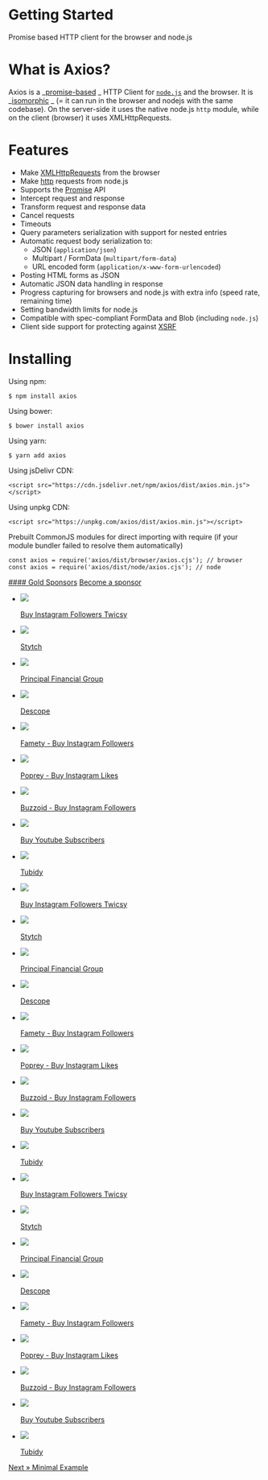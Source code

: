 Getting Started
===============

Promise based HTTP client for the browser and node.js

What is Axios?
==============

Axios is a _[promise-based](https://javascript.info/promise-basics)
_ HTTP Client for [`node.js`](https://nodejs.org/)
 and the browser. It is _[isomorphic](https://www.lullabot.com/articles/what-is-an-isomorphic-application)
_ (= it can run in the browser and nodejs with the same codebase). On the server-side it uses the native node.js `http` module, while on the client (browser) it uses XMLHttpRequests.

Features
========

*   Make [XMLHttpRequests](https://developer.mozilla.org/en-US/docs/Web/API/XMLHttpRequest)
     from the browser
*   Make [http](http://nodejs.org/api/http.html)
     requests from node.js
*   Supports the [Promise](https://developer.mozilla.org/en-US/docs/Web/JavaScript/Reference/Global_Objects/Promise)
     API
*   Intercept request and response
*   Transform request and response data
*   Cancel requests
*   Timeouts
*   Query parameters serialization with support for nested entries
*   Automatic request body serialization to:
    *   JSON (`application/json`)
    *   Multipart / FormData (`multipart/form-data`)
    *   URL encoded form (`application/x-www-form-urlencoded`)
*   Posting HTML forms as JSON
*   Automatic JSON data handling in response
*   Progress capturing for browsers and node.js with extra info (speed rate, remaining time)
*   Setting bandwidth limits for node.js
*   Compatible with spec-compliant FormData and Blob (including `node.js`)
*   Client side support for protecting against [XSRF](http://en.wikipedia.org/wiki/Cross-site_request_forgery)
    

Installing
==========

Using npm:

    $ npm install axios
    

Using bower:

    $ bower install axios
    

Using yarn:

    $ yarn add axios
    

Using jsDelivr CDN:

    <script src="https://cdn.jsdelivr.net/npm/axios/dist/axios.min.js"></script>
    

Using unpkg CDN:

    <script src="https://unpkg.com/axios/dist/axios.min.js"></script>
    

Prebuilt CommonJS modules for direct importing with require (if your module bundler failed to resolve them automatically)

    const axios = require('axios/dist/browser/axios.cjs'); // browser
    const axios = require('axios/dist/node/axios.cjs'); // node
    

[#### Gold Sponsors](https://opencollective.com/axios/contribute)
[Become a sponsor](https://opencollective.com/axios/contribute)

*   [![](https://axios-http.com/assets/sponsors/opencollective/buy-instagram-followers-twicsy.png)\
    \
    Buy Instagram Followers Twicsy](https://twicsy.com/buy-instagram-followers?utm_source=axios&utm_medium=sponsorlist&utm_campaign=sponsorship)
    
*   [![](https://axios-http.com/assets/sponsors/stytch.png)\
    \
    Stytch](https://stytch.com/?utm_source=oss-sponsorship&utm_medium=paid_sponsorship&utm_content=website-link&utm_campaign=axios-http)
    
*   [![](https://axios-http.com/assets/sponsors/principal.svg)\
    \
    Principal Financial Group](https://www.principal.com/about-us?utm_source=axios&utm_medium=sponsorlist&utm_campaign=sponsorship)
    
*   [![](https://axios-http.com/assets/sponsors/descope.png)\
    \
    Descope](https://www.descope.com/?utm_source=axios&utm_medium=referral&utm_campaign=axios-oss-sponsorship)
    
*   [![](https://axios-http.com/assets/sponsors/opencollective/famety-buy-instagram-followers.png)\
    \
    Famety - Buy Instagram Followers](https://www.famety.com/?utm_source=axios&utm_medium=sponsorlist&utm_campaign=sponsorship)
    
*   [![](https://axios-http.com/assets/sponsors/opencollective/instagram-likes.png)\
    \
    Poprey - Buy Instagram Likes](https://poprey.com/?utm_source=axios&utm_medium=sponsorlist&utm_campaign=sponsorship)
    
*   [![](https://axios-http.com/assets/sponsors/opencollective/buzzoid-buy-instagram-followers.png)\
    \
    Buzzoid - Buy Instagram Followers](https://buzzoid.com/buy-instagram-followers/?utm_source=axios&utm_medium=sponsorlist&utm_campaign=sponsorship)
    
*   [![](https://axios-http.com/assets/sponsors/opencollective/youtube-subscribers-ssmarket.png)\
    \
    Buy Youtube Subscribers](https://ssmarket.net/buy-youtube-subscribers?utm_source=axios&utm_medium=sponsorlist&utm_campaign=sponsorship)
    
*   [![](https://axios-http.com/assets/sponsors/opencollective/musicza.png)\
    \
    Tubidy](https://musicza.co.za/?utm_source=axios&utm_medium=sponsorlist&utm_campaign=sponsorship)
    
*   [![](https://axios-http.com/assets/sponsors/opencollective/buy-instagram-followers-twicsy.png)\
    \
    Buy Instagram Followers Twicsy](https://twicsy.com/buy-instagram-followers?utm_source=axios&utm_medium=sponsorlist&utm_campaign=sponsorship)
    
*   [![](https://axios-http.com/assets/sponsors/stytch.png)\
    \
    Stytch](https://stytch.com/?utm_source=oss-sponsorship&utm_medium=paid_sponsorship&utm_content=website-link&utm_campaign=axios-http)
    
*   [![](https://axios-http.com/assets/sponsors/principal.svg)\
    \
    Principal Financial Group](https://www.principal.com/about-us?utm_source=axios&utm_medium=sponsorlist&utm_campaign=sponsorship)
    
*   [![](https://axios-http.com/assets/sponsors/descope.png)\
    \
    Descope](https://www.descope.com/?utm_source=axios&utm_medium=referral&utm_campaign=axios-oss-sponsorship)
    
*   [![](https://axios-http.com/assets/sponsors/opencollective/famety-buy-instagram-followers.png)\
    \
    Famety - Buy Instagram Followers](https://www.famety.com/?utm_source=axios&utm_medium=sponsorlist&utm_campaign=sponsorship)
    
*   [![](https://axios-http.com/assets/sponsors/opencollective/instagram-likes.png)\
    \
    Poprey - Buy Instagram Likes](https://poprey.com/?utm_source=axios&utm_medium=sponsorlist&utm_campaign=sponsorship)
    
*   [![](https://axios-http.com/assets/sponsors/opencollective/buzzoid-buy-instagram-followers.png)\
    \
    Buzzoid - Buy Instagram Followers](https://buzzoid.com/buy-instagram-followers/?utm_source=axios&utm_medium=sponsorlist&utm_campaign=sponsorship)
    
*   [![](https://axios-http.com/assets/sponsors/opencollective/youtube-subscribers-ssmarket.png)\
    \
    Buy Youtube Subscribers](https://ssmarket.net/buy-youtube-subscribers?utm_source=axios&utm_medium=sponsorlist&utm_campaign=sponsorship)
    
*   [![](https://axios-http.com/assets/sponsors/opencollective/musicza.png)\
    \
    Tubidy](https://musicza.co.za/?utm_source=axios&utm_medium=sponsorlist&utm_campaign=sponsorship)
    
*   [![](https://axios-http.com/assets/sponsors/opencollective/buy-instagram-followers-twicsy.png)\
    \
    Buy Instagram Followers Twicsy](https://twicsy.com/buy-instagram-followers?utm_source=axios&utm_medium=sponsorlist&utm_campaign=sponsorship)
    
*   [![](https://axios-http.com/assets/sponsors/stytch.png)\
    \
    Stytch](https://stytch.com/?utm_source=oss-sponsorship&utm_medium=paid_sponsorship&utm_content=website-link&utm_campaign=axios-http)
    
*   [![](https://axios-http.com/assets/sponsors/principal.svg)\
    \
    Principal Financial Group](https://www.principal.com/about-us?utm_source=axios&utm_medium=sponsorlist&utm_campaign=sponsorship)
    
*   [![](https://axios-http.com/assets/sponsors/descope.png)\
    \
    Descope](https://www.descope.com/?utm_source=axios&utm_medium=referral&utm_campaign=axios-oss-sponsorship)
    
*   [![](https://axios-http.com/assets/sponsors/opencollective/famety-buy-instagram-followers.png)\
    \
    Famety - Buy Instagram Followers](https://www.famety.com/?utm_source=axios&utm_medium=sponsorlist&utm_campaign=sponsorship)
    
*   [![](https://axios-http.com/assets/sponsors/opencollective/instagram-likes.png)\
    \
    Poprey - Buy Instagram Likes](https://poprey.com/?utm_source=axios&utm_medium=sponsorlist&utm_campaign=sponsorship)
    
*   [![](https://axios-http.com/assets/sponsors/opencollective/buzzoid-buy-instagram-followers.png)\
    \
    Buzzoid - Buy Instagram Followers](https://buzzoid.com/buy-instagram-followers/?utm_source=axios&utm_medium=sponsorlist&utm_campaign=sponsorship)
    
*   [![](https://axios-http.com/assets/sponsors/opencollective/youtube-subscribers-ssmarket.png)\
    \
    Buy Youtube Subscribers](https://ssmarket.net/buy-youtube-subscribers?utm_source=axios&utm_medium=sponsorlist&utm_campaign=sponsorship)
    
*   [![](https://axios-http.com/assets/sponsors/opencollective/musicza.png)\
    \
    Tubidy](https://musicza.co.za/?utm_source=axios&utm_medium=sponsorlist&utm_campaign=sponsorship)
    

[Next » Minimal Example](https://axios-http.com/docs/example)
